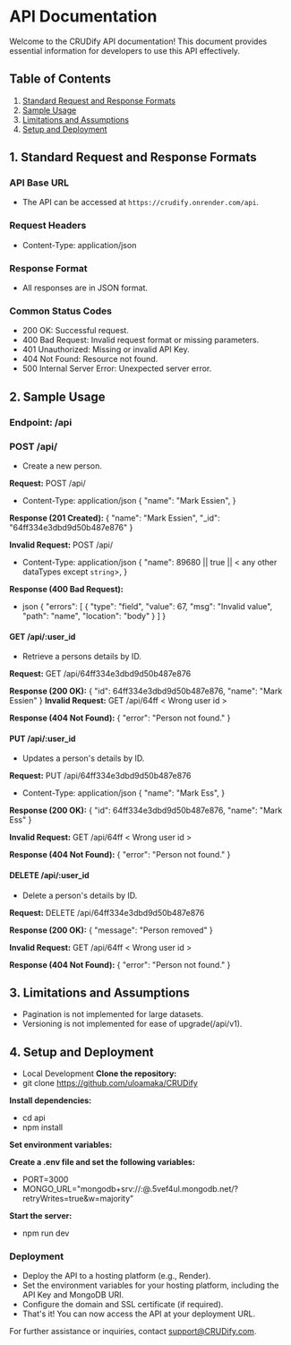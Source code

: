 # API Documentation

Welcome to the CRUDify API documentation! This document provides essential information for developers to use this API effectively.

## Table of Contents
1. [Standard Request and Response Formats](#standard-request-and-response-formats)
2. [Sample Usage](#sample-usage)
3. [Limitations and Assumptions](#limitations-and-assumptions)
4. [Setup and Deployment](#setup-and-deployment)

## 1. Standard Request and Response Formats

### API Base URL
- The API can be accessed at `https://crudify.onrender.com/api`.

### Request Headers
- Content-Type: application/json
 
### Response Format
- All responses are in JSON format.

### Common Status Codes
- 200 OK: Successful request.
- 400 Bad Request: Invalid request format or missing parameters.
- 401 Unauthorized: Missing or invalid API Key.
- 404 Not Found: Resource not found.
- 500 Internal Server Error: Unexpected server error.

## 2. Sample Usage

### Endpoint: /api

### POST /api/
- Create a new person.

**Request:**
POST /api/

- Content-Type: application/json
{
  "name": "Mark Essien",
}


**Response (201 Created):**
{
  "name": "Mark Essien",
  "_id": "64ff334e3dbd9d50b487e876"
}

**Invalid Request:**
POST /api/

- Content-Type: application/json
{
  "name": 89680 || true || < any other dataTypes except `string`>,
}

**Response (400 Bad Request):**
- json
{
  "errors": [
    {
      "type": "field",
      "value": 67,
      "msg": "Invalid value",
      "path": "name",
      "location": "body"
    }
  ]
}

#### GET /api/:user_id
- Retrieve a persons details by ID.

**Request:**
GET /api/64ff334e3dbd9d50b487e876

**Response (200 OK):**
{
  "id": 64ff334e3dbd9d50b487e876,
  "name": "Mark Essien"
}
**Invalid Request:**
GET /api/64ff < Wrong user id >

**Response (404 Not Found):**
{
  "error": "Person not found."
}

#### PUT /api/:user_id
- Updates a person's details by ID.

**Request:**
PUT /api/64ff334e3dbd9d50b487e876

- Content-Type: application/json
{
  "name": "Mark Ess",
}

**Response (200 OK):**
{
  "id": 64ff334e3dbd9d50b487e876,
  "name": "Mark Ess"
}

**Invalid Request:**
GET /api/64ff < Wrong user id >

**Response (404 Not Found):**
{
  "error": "Person not found."
}

#### DELETE /api/:user_id
- Delete a person's details by ID.

**Request:**
DELETE /api/64ff334e3dbd9d50b487e876

**Response (200 OK):**
{
  "message": "Person removed"
}

**Invalid Request:**
GET /api/64ff < Wrong user id >

**Response (404 Not Found):**
{
  "error": "Person not found."
}


## 3. Limitations and Assumptions
- Pagination is not implemented for large datasets.
- Versioning is not implemented for ease of upgrade(/api/v1).


## 4. Setup and Deployment
- Local Development
**Clone the repository:**
- git clone https://github.com/uloamaka/CRUDify 

**Install dependencies:**
- cd api
- npm install

**Set environment variables:**

**Create a .env file and set the following variables:**
- PORT=3000
- MONGO_URL="mongodb+srv://<database>:<password>@<database>.5vef4ul.mongodb.net/?retryWrites=true&w=majority"

**Start the server:**
- npm run dev

### Deployment
- Deploy the API to a hosting platform (e.g., Render).
- Set the environment variables for your hosting platform, including the API Key and MongoDB URI.
- Configure the domain and SSL certificate (if required).
- That's it! You can now access the API at your deployment URL.

For further assistance or inquiries, contact support@CRUDify.com. <GIFTEDGRIT>


